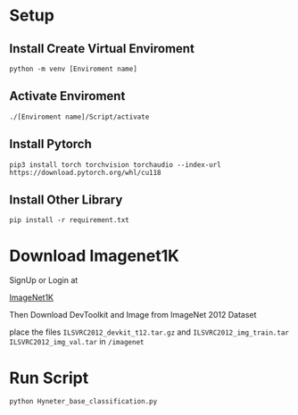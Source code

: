 # Setup
## Install Create Virtual Enviroment
```
python -m venv [Enviroment name]
```
## Activate Enviroment
```
./[Enviroment name]/Script/activate
```
## Install Pytorch
```
pip3 install torch torchvision torchaudio --index-url https://download.pytorch.org/whl/cu118
```

## Install Other Library

```
pip install -r requirement.txt
```
# Download Imagenet1K
SignUp or Login at

[ImageNet1K](https://www.image-net.org)

Then Download DevToolkit and Image from ImageNet 2012 Dataset

place the files `ILSVRC2012_devkit_t12.tar.gz` and `ILSVRC2012_img_train.tar` `ILSVRC2012_img_val.tar` in `/imagenet`

# Run Script
```
python Hyneter_base_classification.py
```